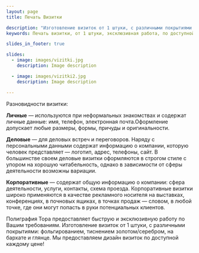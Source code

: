```yaml
---
layout: page
title: Печать Визитки

description: "Изготовление визиток от 1 штуки, с различными покрытиями: фольгированием, тиснением золотом/серебром, на бархате и глянце - на любой вкус и вкротчайшие сроки."
keywords: Печать визитки, от 1 штуки, эксклюзивная работа, по доступной цене, дизайн визиток, визитки срочно, изготовление визиток.

slides_in_footer: true

slides:
  - image: images/vizitki.jpg
    description: Image description

  - image: images/vizitki2.jpg
    description: Image description

---
```




Разновидности визитки:


**Личные** — используются при неформальных знакомствах и содержат личные данные: имя, телефон, электронная почта.Оформление допускает любые размеры, формы, причуды и оригинальности.

**Деловые** — для деловых встреч и переговоров. Наряду с персональными данными содержат информацию о компании, которую человек представляет — логотип, адрес, телефоны, сайт. В большинстве своем деловые визитки оформляются в строгом стиле с упором на хорошую читабельность, однако в зависимости от сферы деятельности возможны вариации.

**Корпоративные** — содержат общую информацию о компании: сфера деятельности, услуги, контакты, схема проезда. Корпоративные визитки широко применяются в качестве рекламного носителя на выставках, конференциях, в почновых ящиках, в точках продаж — словом, в любой точке, где они могут попасть в руки потенциальных клиентов.  
 
 Полиграфия Тора предоставляет быструю и эксклюзивную работу по Вашим требованиям. Изготовление визиток от 1 штуки, с различными покрытиями: фольгированием, тиснением золотом/серебром, на бархате и глянце. Мы предоставляем дизайн визиток по доступной каждому цене! 
